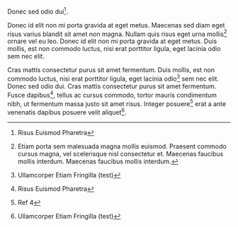 Donec sed odio dui[^ref].

Donec id elit non mi porta gravida at eget metus. Maecenas sed diam eget risus varius blandit sit amet non magna. 
Nullam quis risus eget urna mollis[^ref2] ornare vel eu leo. Donec id elit non mi 
porta gravida at eget metus. Duis mollis, est non commodo luctus, nisi erat porttitor 
ligula, eget lacinia odio sem nec elit.

Cras mattis consectetur purus sit amet fermentum. Duis mollis, est non commodo luctus, 
nisi erat porttitor ligula, eget lacinia odio[^ref3] sem nec elit. Donec sed odio dui. 
Cras mattis consectetur purus sit amet fermentum. Fusce dapibus[^ref], tellus ac cursus 
commodo, tortor mauris condimentum nibh, ut fermentum massa justo sit amet risus. 
Integer posuere[^ref4] erat a ante venenatis dapibus posuere velit aliquet[^ref3].

[^ref]: Risus Euismod Pharetra
[^ref2]: Etiam porta sem malesuada magna mollis euismod. Praesent commodo cursus magna, vel scelerisque nisl 
consectetur et. Maecenas faucibus mollis interdum. Maecenas faucibus mollis interdum.
[^ref3]: Ullamcorper Etiam Fringilla (test)
[^ref4]: Ref 4
